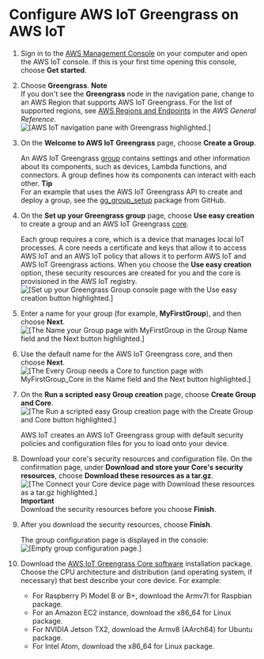 # Configure AWS IoT Greengrass on AWS IoT<a name="gg-config"></a>

1. Sign in to the [AWS Management Console](https://console.aws.amazon.com/) on your computer and open the AWS IoT console\. If this is your first time opening this console, choose **Get started**\.

1. Choose **Greengrass**\.
**Note**  
If you don't see the **Greengrass** node in the navigation pane, change to an AWS Region that supports AWS IoT Greengrass\. For the list of supported regions, see [AWS Regions and Endpoints](https://docs.aws.amazon.com/general/latest/gr/rande.html#greengrass_region) in the *AWS General Reference*\.  
![\[AWS IoT navigation pane with Greengrass highlighted.\]](http://docs.aws.amazon.com/greengrass/latest/developerguide/images/console-greengrass.png)

1. On the **Welcome to AWS IoT Greengrass** page, choose **Create a Group**\.

   An AWS IoT Greengrass [group](what-is-gg.md#gg-group) contains settings and other information about its components, such as devices, Lambda functions, and connectors\. A group defines how its components can interact with each other\.
**Tip**  
For an example that uses the AWS IoT Greengrass API to create and deploy a group, see the [ gg\_group\_setup](https://github.com/awslabs/aws-greengrass-group-setup) package from GitHub\.

1. On the **Set up your Greengrass group** page, choose **Use easy creation** to create a group and an AWS IoT Greengrass [core](gg-core.md)\.

   Each group requires a core, which is a device that manages local IoT processes\. A core needs a certificate and keys that allow it to access AWS IoT and an AWS IoT policy that allows it to perform AWS IoT and AWS IoT Greengrass actions\. When you choose the **Use easy creation** option, these security resources are created for you and the core is provisioned in the AWS IoT registry\.  
![\[Set up your Greengrass Group console page with the Use easy creation button highlighted.\]](http://docs.aws.amazon.com/greengrass/latest/developerguide/images/gg-get-started-005.png)

1. Enter a name for your group \(for example, **MyFirstGroup**\), and then choose **Next**\.  
![\[The Name your Group page with MyFirstGroup in the Group Name field and the Next button highlighted.\]](http://docs.aws.amazon.com/greengrass/latest/developerguide/images/gg-get-started-006.png)

1. Use the default name for the AWS IoT Greengrass core, and then choose **Next**\.  
![\[The Every Group needs a Core to function page with MyFirstGroup_Core in the Name field and the Next button highlighted.\]](http://docs.aws.amazon.com/greengrass/latest/developerguide/images/gg-get-started-007.png)

1. On the **Run a scripted easy Group creation** page, choose **Create Group and Core**\.  
![\[The Run a scripted easy Group creation page with the Create Group and Core button highlighted.\]](http://docs.aws.amazon.com/greengrass/latest/developerguide/images/gg-get-started-008.png)

   AWS IoT creates an AWS IoT Greengrass group with default security policies and configuration files for you to load onto your device\.

1. <a name="gg-core-download"></a>Download your core's security resources and configuration file\. On the confirmation page, under **Download and store your Core's security resources**, choose **Download these resources as a tar\.gz**\.  
![\[The Connect your Core device page with Download these resources as a tar.gz highlighted.\]](http://docs.aws.amazon.com/greengrass/latest/developerguide/images/gg-get-started-009.png)
**Important**  
Download the security resources before you choose **Finish**\.

1. After you download the security resources, choose **Finish**\.

   The group configuration page is displayed in the console:  
![\[Empty group configuration page.\]](http://docs.aws.amazon.com/greengrass/latest/developerguide/images/gg-get-started-009.2.png)

1. Download the [AWS IoT Greengrass Core software](what-is-gg.md#gg-core-download-tab) installation package\. Choose the CPU architecture and distribution \(and operating system, if necessary\) that best describe your core device\. For example:
   + For Raspberry Pi Model B or B\+, download the Armv7l for Raspbian package\.
   + For an Amazon EC2 instance, download the x86\_64 for Linux package\.
   + For NVIDIA Jetson TX2, download the Armv8 \(AArch64\) for Ubuntu package\.
   + For Intel Atom, download the x86\_64 for Linux package\.